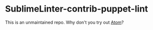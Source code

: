 SublimeLinter-contrib-puppet-lint
================================

This is an unmaintained repo. Why don't you try out [Atom](https://atom.io/)?
